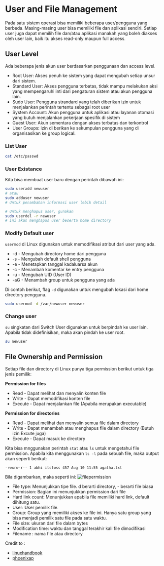 # User and File Management

Pada satu sistem operasi bisa memiliki beberapa user/pengguna yang berbeda.
Masing-masing user bisa memiliki file dan aplikasi sendiri. Setiap user juga
dapat memilih file dan/atau aplikasi manakah yang boleh diakses oleh user lain,
baik itu akses read-only maupun full access.

## User Level
Ada beberapa jenis akun user berdasarkan penggunaan dan access level.

- Root User: Akses penuh ke sistem yang dapat mengubah setiap unsur dari sistem.
- Standard User: Akses pengguna terbatas, tidak mampu melakukan aksi yang 
mempengaruhi inti dari pengaturan sistem atau akun pengguna lain.
- Sudo User: Pengguna strandard yang telah diberikan izin untuk menjalankan
perintah tertentu sebagai root user
- System Account: Akun pengguna untuk aplikasi atau layanan otomasi yang butuh
menjalankan pekerjaan spesifik di sistem
- Guest User: Akun sementara dengan akses terbatas dan terkontrol
- User Groups: Izin di berikan ke sekumpulan pengguna yang di organisasikan ke
group logical.

### List User

```bash
cat /etc/passwd
```

### User Existance

Kita bisa membuat user baru dengan perintah dibawah ini:

```bash
sudo useradd newuser
# atau
sudo adduser newuser
# Untuk penambahan informasi user lebih detail

# Untuk menghapus user, gunakan
sudo userdel -r newuser
# ini akan menghapus user beserta home directory
```

### Modify Default user

`usermod` di Linux digunakan untuk memodifikasi atribut dari user yang ada.
* -d - Mengubah directory home dari pengguna
* -s - Mengubah default shell pengguna
* -e - Menetapkan tanggal kadaluarsa akun
* -c - Menambah komentar ke entry pengguna
* -u - Mengubah UID (User ID)
* -aG - Menambah group untuk pengguna yang ada

Di contoh berikut, flag `-d` digunakan untuk mengubah lokasi dari home
directory pengguna.

```bash
sudo usermod -d /var/newuser newuser
```

### Change user
`su` singkatan dari Switch User digunakan untuk berpindah ke user lain.
Apabila tidak didefinisikan, maka akan pindah ke user root.
```bash
su newuser
```

<!-- ### Group Permission -->
<!-- Memodifikasi group akan berefek pada semua user yang berada pada group tersebut. -->
<!---->
<!-- __Create Group__ -->
<!---->
<!-- ```bash -->
<!-- sudo groupadd test_group -->
<!-- # check group -->
<!-- getent group -->
<!-- ``` -->

## File Ownership and Permission
Setiap file dan directory di Linux punya tiga permission berikut untuk tiga jenis
pemilik:

__Permission for files__
* Read - Dapat melihat dan menyalin konten file
* Write - Dapat memodifikasi konten file
* Execute - Dapat menjalankan file (Apabila merupakan executable)

__Permission for directories__
* Read - Dapat melihat dan menyalin semua file dalam directory
* Write - Dapat menambah atau menghapus file dalam directory (Butuh izin Excute juga)
* Execute - Dapat masuk ke directory

Kita bisa mnggunakan perintah `stat` atau `ls` untuk mengetahui file permission.
Apabila kita menggunakan `ls -l` pada sebuah file, maka output akan seperti berikut:
```bash
-rwxrw-r-- 1 abhi itsfoss 457 Aug 10 11:55 agatha.txt
```

Bila digambarkan, maka seperti ini:
![filepermission](https://linuxhandbook.com/content/images/2020/06/file-permission-explanation-1-1.png)

* File type: Menunjukkan tipe file. d berarti directory, - berarti file biasa
* Permission: Bagian ini menunjukkan permission dari file
* Hard link count: Menunjukkan apabila file memiliki hard link, default dihitung satu.
* User: User pemilik file.
* Group: Group yang memiliki akses ke file ini. Hanya satu group yang bisa menjadi pemilik satu file pada satu waktu.
* File size: ukuran dari file dalam bytes
* Modification time: waktu dan tanggal terakhir kali file dimodifikasi
* Filename : nama file atau directory

Credit to :
* [linuxhandbook](https://linuxhandbook.com/linux-file-permissions/)
* [phoenixap](https://phoenixnap.com/kb/user-management-linux)
